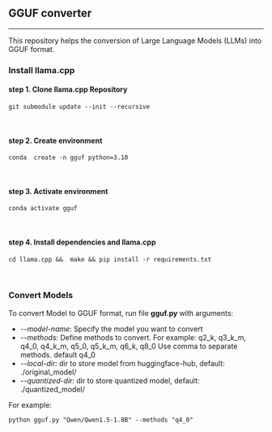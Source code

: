 ## GGUF converter

----

This repository helps the conversion of Large Language Models (LLMs) into GGUF format.

### Install llama.cpp

#### step 1. Clone llama.cpp Repository

```shell
git submodule update --init --recursive
```
<br>

#### step 2. Create environment

```shell
conda  create -n gguf python=3.10
```

<br>

#### step 3. Activate environment

```shell
conda activate gguf
```

<br>

#### step 4. Install dependencies and llama.cpp

```shell
cd llama.cpp &&  make && pip install -r requirements.txt
```
<br>


### Convert Models

To convert Model to GGUF format, run file **gguf.py** with arguments:

* _--model-name_: Specify the model you want to convert
* _--methods_:  Define methods to convert. For example: q2_k, q3_k_m, q4_0, q4_k_m, q5_0, q5_k_m, q6_k, q8_0 Use comma to
  separate methods. default q4_0
* _--local-dir:_ dir to store model from huggingface-hub, default: ./original_model/
* _--quantized-dir_: dir to store quantized model, default: ./quantized_model/

For example:

```shell
python gguf.py "Qwen/Qwen1.5-1.8B" --methods "q4_0"

```